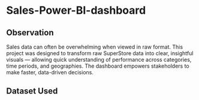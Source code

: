 # Sales-Power-BI-dashboard
## Observation
Sales data can often be overwhelming when viewed in raw format. This project was designed to transform raw SuperStore data into clear, insightful visuals — allowing quick understanding of performance across categories, time periods, and geographies. The dashboard empowers stakeholders to make faster, data-driven decisions.
## Dataset Used
